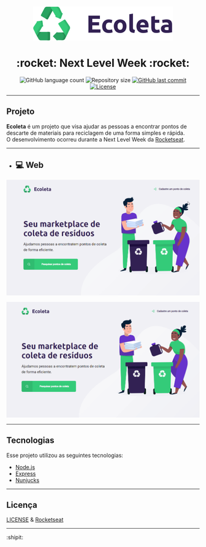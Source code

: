 <p align="center">
  <img src="github/logo.svg">
</p>

<h1 align="center">
  :rocket: Next Level Week :rocket:
</h1>

<p align="center">
  <img alt="GitHub language count" src="https://img.shields.io/github/languages/count/estanho/next-level-week-1.0">

  <img alt="Repository size" src="https://img.shields.io/github/repo-size/estanho/next-level-week-1.0">
  
  <a href="https://github.com/estanho/next-level-week-1.0/commits/master">
    <img alt="GitHub last commit" src="https://img.shields.io/github/last-commit/estanho/next-level-week-1.0">
  </a>
  <a href="https://github.com/estanho/next-level-week-1.0/blob/master/LICENSE">
    <img alt="License" src="https://img.shields.io/badge/license-MIT-brightgreen">
  </a>
</p>

---

## Projeto
**Ecoleta** é um projeto que visa ajudar as pessoas a encontrar pontos de descarte de materiais para reciclagem de uma forma simples e rápida. <br>
O desenvolvimento ocorreu durante a Next Level Week da [Rocketseat](https://rocketseat.com.br/).
<br>

---
- ## :computer: Web
<p align="center">
  <img src="github/imagem.gif">
</p>

<p align="center">
  <img src="github/imagem1.gif">
</p>

---
## Tecnologias

Esse projeto utilizou as seguintes tecnologias:

- [Node.js](https://nodejs.org/en/)
- [Express](https://expressjs.com/pt-br/)
- [Nunjucks](https://mozilla.github.io/nunjucks/)

---
## Licença

[LICENSE](LICENSE) & [Rocketseat](https://rocketseat.com.br/)

---
:shipit: